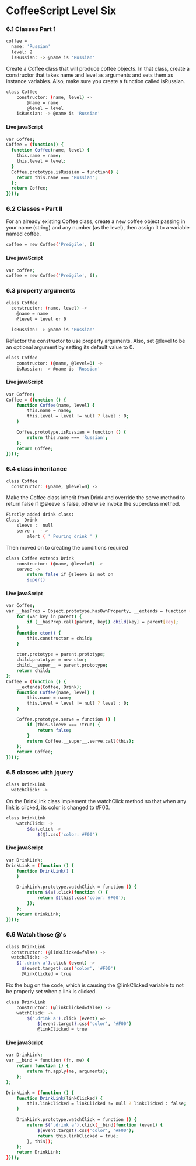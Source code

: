 # CoffeeScript Level Six

### 6.1 Classes Part 1

``` sh 
coffee =
  name: 'Russian'
  level: 2
  isRussian: -> @name is 'Russian'
```

Create a Coffee class that will produce coffee objects. In that class, create a constructor that takes name and level as arguments and sets them as instance variables. Also, make sure you create a function called isRussian.
``` sh 
class Coffee
    constructor: (name, level) ->
        @name = name
        @level = level
    isRussian: -> @name is 'Russian'
```

#### Live javaScript

``` sh 
var Coffee;
Coffee = (function() {
  function Coffee(name, level) {
    this.name = name;
    this.level = level;
  }
  Coffee.prototype.isRussian = function() {
    return this.name === 'Russian';
  };
  return Coffee;
})();
```

### 6.2 Classes - Part II

For an already existing Coffee class, create a new coffee object passing in your name (string) and any number (as the level), then assign it to a variable named coffee.
``` sh 
coffee = new Coffee('Preigile', 6)
```

#### Live javaScript

``` sh 
var coffee;
coffee = new Coffee('Preigile', 6);
```

### 6.3 property arguments

``` sh 
class Coffee
  constructor: (name, level) ->
    @name = name
    @level = level or 0

  isRussian: -> @name is 'Russian'
```
Refactor the constructor to use property arguments. Also, set @level to be an optional argument by setting its default value to 0.

``` sh 
class Coffee
    constructor: (@name, @level=0) ->
    isRussian: -> @name is 'Russian'
```

#### Live javaScript

``` sh 
var Coffee;
Coffee = (function () {
    function Coffee(name, level) {
        this.name = name;
        this.level = level != null ? level : 0;
    }

    Coffee.prototype.isRussian = function () {
        return this.name === 'Russian';
    };
    return Coffee;
})();
```

### 6.4 class inheritance

``` sh 
class Coffee
  constructor: (@name, @level=0) ->
```

Make the Coffee class inherit from Drink and override the serve method to return false if @sleeve is false, otherwise invoke the superclass method.

``` sh 
Firstly added drink class:
Class  Drink
    sleeve :  null
    serve :  - >
        alert ( ' Pouring drink ' )
```

Then moved on to creating the conditions required
``` sh 
class Coffee extends Drink
    constructor: (@name, @level=0) ->
    serve: ->
        return false if @sleeve is not on
        super()
```

#### Live javaScript

``` sh 
var Coffee;
var __hasProp = Object.prototype.hasOwnProperty, __extends = function (child, parent) {
    for (var key in parent) {
        if (__hasProp.call(parent, key)) child[key] = parent[key];
    }
    function ctor() {
        this.constructor = child;
    }

    ctor.prototype = parent.prototype;
    child.prototype = new ctor;
    child.__super__ = parent.prototype;
    return child;
};
Coffee = (function () {
    __extends(Coffee, Drink);
    function Coffee(name, level) {
        this.name = name;
        this.level = level != null ? level : 0;
    }

    Coffee.prototype.serve = function () {
        if (this.sleeve === !true) {
            return false;
        }
        return Coffee.__super__.serve.call(this);
    };
    return Coffee;
})();
```

### 6.5 classes with jquery

``` sh 
class DrinkLink
  watchClick: ->
```

On the DrinkLink class  implement the watchClick method so that when any link is clicked, its color is changed to #F00.
``` sh 
class DrinkLink
    watchClick: ->
        $(a).click ->
            $(@).css('color: #F00')
```

#### Live javaScript
``` sh 
var DrinkLink;
DrinkLink = (function () {
    function DrinkLink() {
    }

    DrinkLink.prototype.watchClick = function () {
        return $(a).click(function () {
            return $(this).css('color: #F00');
        });
    };
    return DrinkLink;
})();
```

### 6.6 Watch those @'s

``` sh 
class DrinkLink
  constructor: (@linkClicked=false) ->
  watchClick: ->
    $('.drink a').click (event) ->
      $(event.target).css('color', '#F00')
      @linkClicked = true
```
Fix the bug on the code, which is causing the @linkClicked variable to not be properly set when a link is clicked.

``` sh 
class DrinkLink
    constructor: (@linkClicked=false) ->
    watchClick: ->
        $('.drink a').click (event) =>
            $(event.target).css('color', '#F00')
            @linkClicked = true
```
#### Live javaScript

``` sh 
var DrinkLink;
var __bind = function (fn, me) {
    return function () {
        return fn.apply(me, arguments);
    };
};

DrinkLink = (function () {
    function DrinkLink(linkClicked) {
        this.linkClicked = linkClicked != null ? linkClicked : false;
    }

    DrinkLink.prototype.watchClick = function () {
        return $('.drink a').click(__bind(function (event) {
            $(event.target).css('color', '#F00');
            return this.linkClicked = true;
        }, this));
    };
    return DrinkLink;
})();
```
